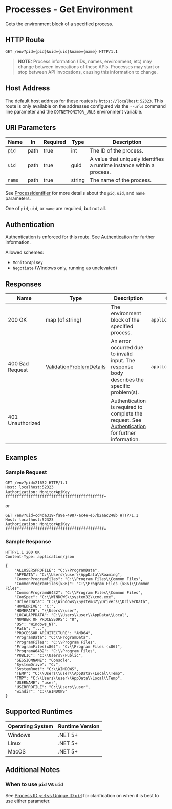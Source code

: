 # Processes - Get Environment

Gets the environment block of a specified process.

## HTTP Route

```http
GET /env?pid={pid}&uid={uid}&name={name} HTTP/1.1
```

> **NOTE:** Process information (IDs, names, environment, etc) may change between invocations of these APIs. Processes may start or stop between API invocations, causing this information to change.

## Host Address

The default host address for these routes is `https://localhost:52323`. This route is only available on the addresses configured via the `--urls` command line parameter and the `DOTNETMONITOR_URLS` environment variable.

## URI Parameters

| Name | In | Required | Type | Description |
|---|---|---|---|---|
| `pid` | path | true | int | The ID of the process. |
| `uid` | path | true | guid | A value that uniquely identifies a runtime instance within a process. |
| `name` | path | true | string | The name of the process. |

See [ProcessIdentifier](definitions.md#ProcessIdentifier) for more details about the `pid`, `uid`, and `name` parameters.

One of `pid`, `uid`, or `name` are required, but not all.

## Authentication

Authentication is enforced for this route. See [Authentication](./../authentication.md) for further information.

Allowed schemes:
- `MonitorApiKey`
- `Negotiate` (Windows only, running as unelevated)

## Responses

| Name | Type | Description | Content Type |
|---|---|---|---|
| 200 OK | map (of string) | The environment block of the specified process. | `application/json` |
| 400 Bad Request | [ValidationProblemDetails](definitions.md#ValidationProblemDetails) | An error occurred due to invalid input. The response body describes the specific problem(s). | `application/problem+json` |
| 401 Unauthorized | | Authentication is required to complete the request. See [Authentication](./../authentication.md) for further information. | |

## Examples

### Sample Request

```http
GET /env?pid=21632 HTTP/1.1
Host: localhost:52323
Authorization: MonitorApiKey fffffffffffffffffffffffffffffffffffffffffff=
```

or

```http
GET /env?uid=cd4da319-fa9e-4987-ac4e-e57b2aac248b HTTP/1.1
Host: localhost:52323
Authorization: MonitorApiKey fffffffffffffffffffffffffffffffffffffffffff=
```

### Sample Response

```http
HTTP/1.1 200 OK
Content-Type: application/json

{
    "ALLUSERSPROFILE": "C:\\ProgramData",
    "APPDATA": "C:\\Users\\user\\AppData\\Roaming",
    "CommonProgramFiles": "C:\\Program Files\\Common Files",
    "CommonProgramFiles(x86)": "C:\\Program Files (x86)\\Common Files",
    "CommonProgramW6432": "C:\\Program Files\\Common Files",
    "ComSpec": "C:\\WINDOWS\\system32\\cmd.exe",
    "DriverData": "C:\\Windows\\System32\\Drivers\\DriverData",
    "HOMEDRIVE": "C:",
    "HOMEPATH": "\\Users\\user",
    "LOCALAPPDATA": "C:\\Users\\user\\AppData\\Local",
    "NUMBER_OF_PROCESSORS": "8",
    "OS": "Windows_NT",
    "Path": "...",
    "PROCESSOR_ARCHITECTURE": "AMD64",
    "ProgramData": "C:\\ProgramData",
    "ProgramFiles": "C:\\Program Files",
    "ProgramFiles(x86)": "C:\\Program Files (x86)",
    "ProgramW6432": "C:\\Program Files",
    "PUBLIC": "C:\\Users\\Public",
    "SESSIONNAME": "Console",
    "SystemDrive": "C:",
    "SystemRoot": "C:\\WINDOWS",
    "TEMP": "C:\\Users\\user\\AppData\\Local\\Temp",
    "TMP": "C:\\Users\\user\\AppData\\Local\\Temp",
    "USERNAME": "user",
    "USERPROFILE": "C:\\Users\\user",
    "windir": "C:\\WINDOWS"
}
```

## Supported Runtimes

| Operating System | Runtime Version |
|---|---|
| Windows | .NET 5+ |
| Linux | .NET 5+ |
| MacOS | .NET 5+ |

## Additional Notes

### When to use `pid` vs `uid`

See [Process ID `pid` vs Unique ID `uid`](pidvsuid.md) for clarification on when it is best to use either parameter.
